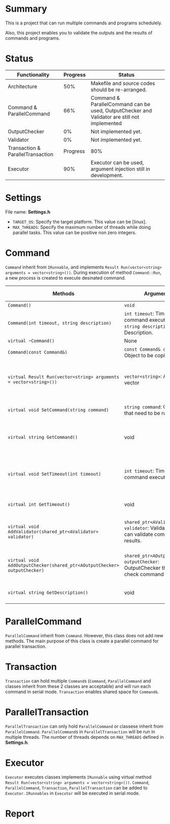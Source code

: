 # Summary
This is a project that can run multiple commands and programs schedulely.

Also, this project enables you to validate the outputs and the results of commands and programs.

# Status
|Functionality|Progress|Status|
|-------------|--------|------|
|Architecture|50%|Makefile and source codes should be re-arranged.|
|Command & ParallelCommand|66%|Command & ParallelCommand can be used, OutputChecker and Validator are still not implemented|
|OutputChecker|0%|Not implemented yet.|
|Validator|0%|Not implemented yet.|
|Transaction & ParallelTransaction|Progress|80%|Serial Transaction and Parallel Transaction can be used, argument injection still in development. ParallelTransaction has some minor bugs.|
|Executor|90%|Executor can be used, argument injection still in development.|

# Settings
File name: **Settings.h**
- `TARGET_OS`: Specify the target platform. This value can be [linux].
- `MAX_THREADS`: Specify the maximum number of threads while doing parallel tasks. This value can be positive non zero integers.

# Command
`Command` inherit from `IRunnable`, and implements `Result Run(vector<string> arguments = vector<string>())`. During execution of method `Command::Run`, a new *process* is created to execute desinated command.

|Methods|Arguments|Return Value|Comments|
|-------|---------|------------|--------|
|`Command()`|`void`|None|Constructor.|
|`Command(int timeout, string description)`|`int timeout`: Timeout of command execution. <br />`string description`: Description.|None|Constructor|
|`virtual ~Command()`|None|None|Destructor|
|`Command(const Command&)`|`const Command& command`: Object to be copied.|None|Copy constructor.|
|`virtual Result Run(vector<string> arguments = vector<string>())`|`vector<string>`: Arguments vector|`Result`: Result of command execution, defined in **Result.h**|This method implements `IRunnable::Run`.|
|`virtual void SetCommand(string command)`|`string command`: Command that need to be run.|void|Add command that need to be run.|
|`virtual string GetCommand()`|void|`string`: Command that added to this class.|Return command that added to this class.|
|`virtual void SetTimeout(int timeout)`|`int timeout`: Timeout of command execution.|void|Command process will be terminated when exceeded timeout.|
|`virtual int GetTimeout()`|void|`int`: Command timeout.|Return command timeout.|
|`virtual void AddValidator(shared_ptr<AValidator> validator)`|`shared_ptr<AValidator> validator`: Validator that can validate command results.|void|Add validator that can validate command results.|
|`virtual void AddOutputChecker(shared_ptr<AOutputChecker> outputChecker)`|`shared_ptr<AOutputChecker> outputChecker`: OutputChecker that can check command output.|void|Add outputChecker that can check command output.|
|`virtual string GetDescription()`|void|`string`: Command description.|Get command description.|

# ParallelCommand
`ParallelCommand` inherit from `Command`. However, this class does not add new methods. The main purpose of this class is create a parallel command for parallel transaction.

# Transaction
`Transaction` can hold multiple `Command`s (`Command`, `ParallelCommand` and classes inherit from these 2 classes are acceptable) and will run each command in serial mode. `Transaction` enables shared space for `Command`s.

# ParallelTransaction
`ParallelTransaction` can only hold `ParallelCommand` or classese inherit from `ParallelCommand`. `ParallelCommand`s in `ParallelTransaction` will be run in multiple threads. The number of threads depends on `MAX_THREADS` defined in **Settings.h**.

# Executor
`Executor` executes classes implements `IRunnable` using virtual method `Result Run(vector<string> arguments = vector<string>())`. `Command`, `ParallelCommand`, `Transaction`, `ParallelTransaction` can be added to `Executor`. `IRunnables` in `Executor` will be executed in serial mode.

# Report
